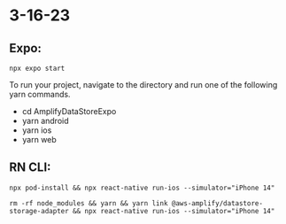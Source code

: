 # 3-16-23

## Expo:

`npx expo start`

To run your project, navigate to the directory and run one of the following yarn commands.

- cd AmplifyDataStoreExpo
- yarn android
- yarn ios
- yarn web

## RN CLI:

`npx pod-install && npx react-native run-ios --simulator="iPhone 14"`

`rm -rf node_modules && yarn && yarn link @aws-amplify/datastore-storage-adapter && npx react-native run-ios --simulator="iPhone 14"`